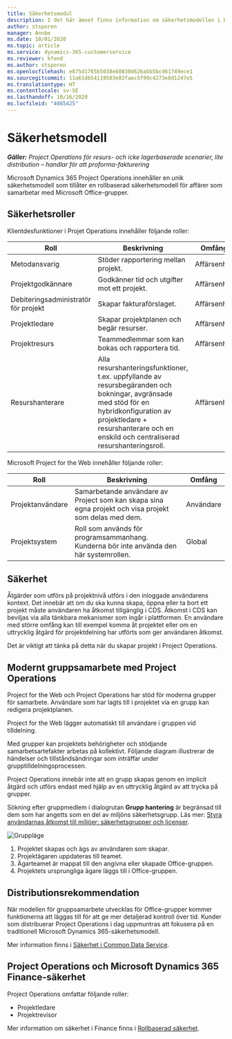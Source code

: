 ```yaml
---
title: Säkerhetsmodul
description: I det här ämnet finns information om säkerhetsmodellen i Dynamics 365 Project Operations.
author: stsporen
manager: Annbe
ms.date: 10/01/2020
ms.topic: article
ms.service: dynamics-365-customerservice
ms.reviewer: kfend
ms.author: stsporen
ms.openlocfilehash: e875d1765b5038e60830d626abb5bcd61749ece1
ms.sourcegitcommit: 11a61db54119503e82faec5f99c4273e8d1247e5
ms.translationtype: HT
ms.contentlocale: sv-SE
ms.lasthandoff: 10/16/2020
ms.locfileid: "4085425"
---
```

# <a name="security-model"></a>Säkerhetsmodell

_**Gäller:** Project Operations för resurs- och icke lagerbaserade scenarier, lite distribution – handlar för att proforma-fakturering_

Microsoft Dynamics 365 Project Operations innehåller en unik säkerhetsmodell som tillåter en rollbaserad säkerhetsmodell för affärer som samarbetar med Microsoft Office-grupper. 


## <a name="security-roles"></a>Säkerhetsroller
Klientdesfunktioner i Projet Operations innehåller följande roller:

| Roll                          | Beskrivning                                                                                                                                                                 | Omfång |
|-------------------------------|-----------------------------------------------------------------------------------------------------------------------------------------------------------------------------|------|
| Metodansvarig              | Stöder rapportering mellan projekt.                                                                                                            | Affärsenhet              |
| Projektgodkännare              | Godkänner tid och utgifter mot ett projekt.                                                                                                                              | Affärsenhet |
| Debiteringsadministratör för projekt | Skapar fakturaförslaget.                                                                                                                                                 | Affärsenhet |
| Projektledare               | Skapar projektplanen och begär resurser.                                                                                                                              | Affärsenhet |
| Projektresurs              | Teammedlemmar som kan bokas och rapportera tid.                                                                                                          | Affärsenhet|
| Resurshanterare              | Alla resurshanteringsfunktioner, t.ex. uppfyllande av resursbegäranden och bokningar, avgränsade med stöd för en hybridkonfiguration av projektledare + resurshanterare och en enskild och centraliserad resurshanteringsroll. | Affärsenhet |


Microsoft Project for the Web innehåller följande roller:

| Roll           | Beskrivning                                                                                                        | Omfång  |
|----------------|--------------------------------------------------------------------------------------------------------------------|--------|
| Projektanvändare   | Samarbetande användare av Project som kan skapa sina egna projekt och visa projekt som delas med dem. | Användare   |
| Projektsystem | Roll som används för programsammanhang. Kunderna bör inte använda den här systemrollen.                                    | Global |

## <a name="security-enforcement"></a>Säkerhet
Åtgärder som utförs på projektnivå utförs i den inloggade användarens kontext. Det innebär att om du ska kunna skapa, öppna eller ta bort ett projekt måste användaren ha åtkomst tillgänglig i CDS. Åtkomst i CDS kan beviljas via alla tänkbara mekanismer som ingår i plattformen. En användare med större omfång kan till exempel komma åt projektet eller om en uttrycklig åtgärd för projektdelning har utförts som ger användaren åtkomst.

Det är viktigt att tänka på detta när du skapar projekt i Project Operations.

## <a name="modern-group-collaboration-with-project-operations"></a>Modernt gruppsamarbete med Project Operations
Project for the Web och Project Operations har stöd för moderna grupper för samarbete. Användare som har lagts till i projektet via en grupp kan redigera projektplanen.

Project for the Web lägger automatiskt till användare i gruppen vid tilldelning.

Med grupper kan projektets behörigheter och stödjande samarbetsartefakter arbetas på kollektivt. Följande diagram illustrerar de händelser och tillståndsändringar som inträffar under grupptilldelningsprocessen.

Project Operations innebär inte att en grupp skapas genom en implicit åtgärd och utförs endast med hjälp av en uttrycklig åtgärd av att trycka på grupper.

Sökning efter gruppmedlem i dialogrutan **Grupp hantering** är begränsad till dem som har angetts som en del av miljöns säkerhetsgrupp. Läs mer: [Styra användarnas åtkomst till miljöer: säkerhetsgrupper och licenser](https://docs.microsoft.com/power-platform/admin/control-user-access).

![Gruppläge](./media/groupsmode.png)

1. Projektet skapas och ägs av användaren som skapar.
2. Projektägaren uppdateras till teamet.
3. Ägarteamet är mappat till den angivna eller skapade Office-gruppen.
4. Projektets ursprungliga ägare läggs till i Office-gruppen.

## <a name="deployment-recommendation"></a>Distributionsrekommendation
När modellen för gruppsamarbete utvecklas för Office-grupper kommer funktionerna att läggas till för att ge mer detaljerad kontroll över tid. Kunder som distribuerar Project Operations i dag uppmuntras att fokusera på en traditionell Microsoft Dynamics 365-säkerhetsmodell.

Mer information finns i [Säkerhet i Common Data Service](https://docs.microsoft.com/power-platform/admin/wp-security).

## <a name="project-operations-and-microsoft-dynamics-365-finance-security"></a>Project Operations och Microsoft Dynamics 365 Finance-säkerhet
Project Operations omfattar följande roller:

- Projektledare
- Projektrevisor

Mer information om säkerhet i Finance finns i [Rollbaserad säkerhet](https://docs.microsoft.com/dynamics365/fin-ops-core/dev-itpro/sysadmin/role-based-security).


